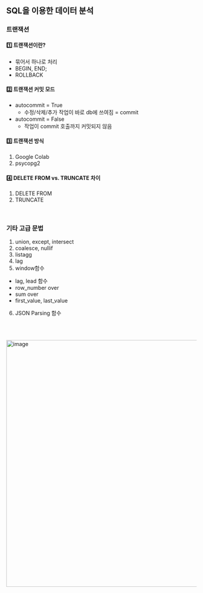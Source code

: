 ## SQL을 이용한 데이터 분석

### 트랜잭션
#### 1️⃣ 트랜잭션이란?
- 묶어서 하나로 처리
- BEGIN, END;
- ROLLBACK

#### 2️⃣ 트랜잭션 커밋 모드 
- autocommit = True
   - 수정/삭제/추가 작업이 바로 db에 쓰여짐 = commit
 - autocommit = False
   - 작업이 commit 호출까지 커밋되지 않음

#### 3️⃣ 트랜잭션 방식
1. Google Colab
2. psycopg2


#### 4️⃣ DELETE FROM vs. TRUNCATE 차이
1. DELETE FROM
2. TRUNCATE

<br>

### 기타 고급 문법
1. union, except, intersect
2. coalesce, nullif
3. listagg
4. lag
5. window함수
  - lag, lead 함수
  - row_number over
  - sum over
  - first_value, last_value
6. JSON Parsing 함수

<br></br>

<img width="654" alt="image" src="https://github.com/jeslsy/DevCourse/assets/54103240/6eb56030-dde3-491f-9989-9f2c048c2dd1">
